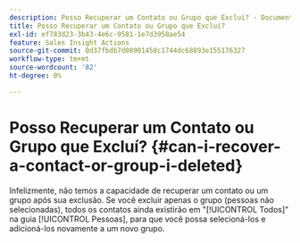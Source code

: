 ```yaml
---
description: Posso Recuperar um Contato ou Grupo que Excluí? - Documentação do Marketo - Documentação do produto
title: Posso Recuperar um Contato ou Grupo que Excluí?
exl-id: ef783d23-3b43-4e6c-9581-1e7d3958ae54
feature: Sales Insight Actions
source-git-commit: 0d37fbdb7d08901458c1744dc68893e155176327
workflow-type: tm+mt
source-wordcount: '82'
ht-degree: 0%

---
```


# Posso Recuperar um Contato ou Grupo que Excluí? {#can-i-recover-a-contact-or-group-i-deleted}

Infelizmente, não temos a capacidade de recuperar um contato ou um grupo após sua exclusão. Se você excluir apenas o grupo (pessoas não selecionadas), todos os contatos ainda existirão em &quot;[!UICONTROL Todos]&quot; na guia [!UICONTROL Pessoas], para que você possa selecioná-los e adicioná-los novamente a um novo grupo.
